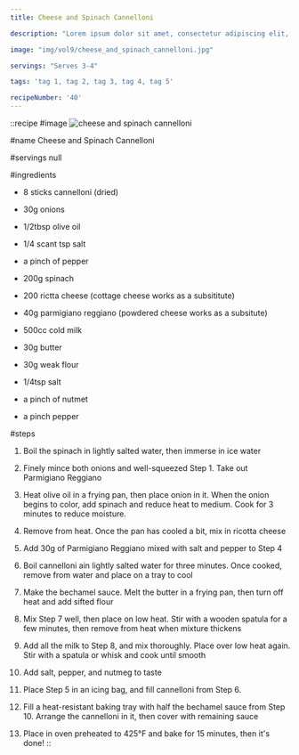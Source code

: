 ```yaml
---
title: Cheese and Spinach Cannelloni

description: "Lorem ipsum dolor sit amet, consectetur adipiscing elit, sed do eiusmod tempor incididunt ut labore et dolore magna aliqua. Tincidunt eget nullam non nisi est sit amet facilisis."

image: "img/vol9/cheese_and_spinach_cannelloni.jpg"

servings: "Serves 3-4"

tags: 'tag 1, tag 2, tag 3, tag 4, tag 5'

recipeNumber: '40'
---
```


::recipe
#image
![cheese and spinach cannelloni](/img/vol9/cheese_and_spinach_cannelloni.jpg)

#name
Cheese and Spinach Cannelloni

#servings
null

#ingredients
- 8 sticks cannelloni (dried)
- 30g onions
- 1/2tbsp olive oil
- 1/4 scant tsp salt
- a pinch of pepper
- 200g spinach
- 200 rictta cheese (cottage cheese works as a subsititute)
- 40g parmigiano reggiano (powdered cheese works as a subsitute)

- 500cc cold milk
- 30g butter
- 30g weak flour
- 1/4tsp salt
- a pinch of nutmet
- a pinch pepper


#steps
1. Boil the spinach in lightly salted water, then immerse in ice water

2. Finely mince both onions and well-squeezed Step 1. Take out Parmigiano Reggiano

3. Heat olive oil in a frying pan, then place onion in it. When the onion begins to color, add spinach and reduce heat to medium. Cook for 3 minutes to reduce moisture.

4. Remove from heat. Once the pan has cooled a bit, mix in ricotta cheese

5. Add 30g of Parmigiano Reggiano mixed with salt and pepper to Step 4

6. Boil cannelloni ain lightly salted water for three minutes. Once cooked, remove from water and place on a tray to cool

7. Make the bechamel sauce. Melt the butter in a frying pan, then turn off heat and add sifted flour

8. Mix Step 7 well, then place on low heat. Stir with a wooden spatula for a few minutes, then remove from heat when mixture thickens

9. Add all the milk to Step 8, and mix thoroughly. Place over low heat again. Stir with a spatula or whisk and cook until smooth

10. Add salt, pepper, and nutmeg to taste

11. Place Step 5 in an icing bag, and fill cannelloni from Step 6.

12. Fill a heat-resistant baking tray with half the bechamel sauce from Step 10. Arrange the cannelloni in it, then cover with remaining sauce

13. Place in oven preheated to 425°F and bake for 15 minutes, then it's done!
::